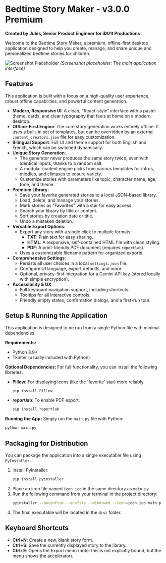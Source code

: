# Bedtime Story Maker - v3.0.0 Premium

**Created by Jules, Senior Product Engineer for iD01t Productions**

Welcome to the Bedtime Story Maker, a premium, offline-first desktop application designed to help you create, manage, and share unique and personalized bedtime stories for children.

![Screenshot Placeholder](https://via.placeholder.com/800x500.png?text=App+Screenshot+Here)
*(Screenshot placeholder: The main application interface)*

## Features

This application is built with a focus on a high-quality user experience, robust offline capabilities, and powerful content generation.

*   **Modern, Responsive UI**: A clean, "React-style" interface with a pastel theme, cards, and clear typography that feels at home on a modern desktop.
*   **Offline-First Engine**: The core story generation works entirely offline. It uses a built-in set of templates, but can be overridden by an external `content_creators.json` file for easy customization.
*   **Bilingual Support**: Full UI and theme support for both English and French, which can be switched dynamically.
*   **Unique Story Generation**:
    *   The generator never produces the same story twice, even with identical inputs, thanks to a random salt.
    *   A modular content engine picks from various templates for intros, middles, and climaxes to ensure variety.
    *   Customize stories with parameters like topic, character name, age, tone, and theme.
*   **Premium Library**:
    *   Save your favorite generated stories to a local JSON-based library.
    *   Load, delete, and manage your stories.
    *   Mark stories as "Favorites" with a star for easy access.
    *   Search your library by title or content.
    *   Sort stories by creation date or title.
    *   Undo a mistaken deletion.
*   **Versatile Export Options**:
    *   Export any story with a single click to multiple formats:
        *   **TXT**: Plain text for easy sharing.
        *   **HTML**: A responsive, self-contained HTML file with clean styling.
        *   **PDF**: A print-friendly PDF document (requires `reportlab`).
    *   Uses a customizable filename pattern for organized exports.
*   **Comprehensive Settings**:
    *   Persists all user choices in a local `settings.json` file.
    *   Configure UI language, export defaults, and more.
    *   Optional, privacy-first integration for a Gemini API key (stored locally with simple encryption).
*   **Accessibility & UX**:
    *   Full keyboard navigation support, including shortcuts.
    *   Tooltips for all interactive controls.
    *   Friendly empty states, confirmation dialogs, and a first-run tour.

## Setup & Running the Application

This application is designed to be run from a single Python file with minimal dependencies.

**Requirements:**
*   Python 3.9+
*   Tkinter (usually included with Python)

**Optional Dependencies:**
For full functionality, you can install the following libraries:
*   **Pillow**: For displaying icons (like the 'favorite' star) more reliably.
    ```bash
    pip install Pillow
    ```
*   **reportlab**: To enable PDF export.
    ```bash
    pip install reportlab
    ```

**Running the App:**
Simply run the `main.py` file with Python:
```bash
python main.py
```

## Packaging for Distribution

You can package the application into a single executable file using `PyInstaller`.

1.  Install PyInstaller:
    ```bash
    pip install pyinstaller
    ```
2.  Place an icon file named `icon.ico` in the same directory as `main.py`.
3.  Run the following command from your terminal in the project directory:
    ```bash
    pyinstaller --noconfirm --onefile --windowed --icon=icon.ico main.py
    ```
4.  The final executable will be located in the `dist` folder.

## Keyboard Shortcuts

*   **Ctrl+N**: Create a new, blank story form.
*   **Ctrl+S**: Save the currently displayed story to the library.
*   **Ctrl+E**: Opens the Export menu (note: this is not explicitly bound, but the menu shows the accelerator).
